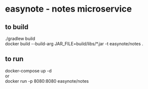 # easynote - notes microservice

## to build

./gradlew build  
docker build --build-arg JAR_FILE=build/libs/\*.jar -t easynote/notes .  

## to run  
docker-compose up -d  
or  
docker run -p 8080:8080 easynote/notes